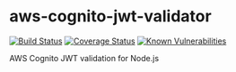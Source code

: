 # aws-cognito-jwt-validator

[![Build Status](https://travis-ci.org/buccfer/aws-cognito-jwt-validator.svg?branch=dev)](https://travis-ci.org/buccfer/aws-cognito-jwt-validator)
[![Coverage Status](https://coveralls.io/repos/github/buccfer/aws-cognito-jwt-validator/badge.svg?branch=dev)](https://coveralls.io/github/buccfer/aws-cognito-jwt-validator?branch=dev)
[![Known Vulnerabilities](https://snyk.io/test/github/buccfer/aws-cognito-jwt-validator/badge.svg?targetFile=package.json)](https://snyk.io/test/github/buccfer/aws-cognito-jwt-validator?targetFile=package.json)

AWS Cognito JWT validation for Node.js
